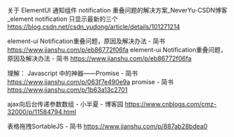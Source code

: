 关于 ElementUI 通知组件 notification 重叠问题的解决方案_NeverYu-CSDN博客_element notification 只显示最新的三个 https://blog.csdn.net/csdn_yudong/article/details/101271214



element-ui Notification重叠问题，原因及解决办法 - 简书 https://www.jianshu.com/p/eb86772f06fa
element-ui Notification重叠问题，原因及解决办法 - 简书 https://www.jianshu.com/p/eb86772f06fa

理解：
Javascript 中的神器——Promise - 简书 https://www.jianshu.com/p/063f7e490e9a
promise - 简书 https://www.jianshu.com/p/1b63a13c2701



ajax向后台传递参数数组 - 小半夏 - 博客园 https://www.cnblogs.com/cmz-32000/p/11584794.html


表格拖拽SortableJS - 简书 https://www.jianshu.com/p/887ab28bdea0